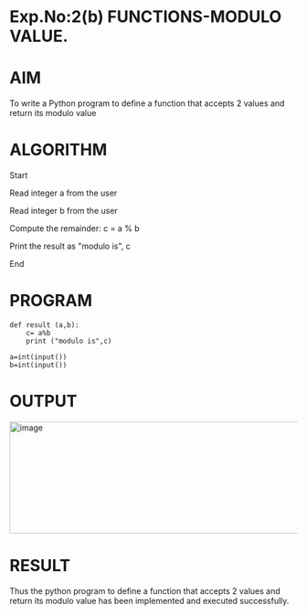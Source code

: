 # Exp.No:2(b) FUNCTIONS-MODULO VALUE.

# AIM
To write a Python program to define a function that accepts 2 values and return its modulo value

# ALGORITHM
Start

Read integer a from the user

Read integer b from the user

Compute the remainder: c = a % b

Print the result as "modulo is", c

End

# PROGRAM
```
def result (a,b):
    c= a%b
    print ("modulo is",c)

a=int(input())
b=int(input())
```
# OUTPUT
<img width="529" height="196" alt="image" src="https://github.com/user-attachments/assets/23ff6cd0-2aea-4bdd-b350-1f184bc75cd2" />


# RESULT
Thus the python program to define a function that accepts 2 values and return its modulo value has been implemented and executed successfully.
